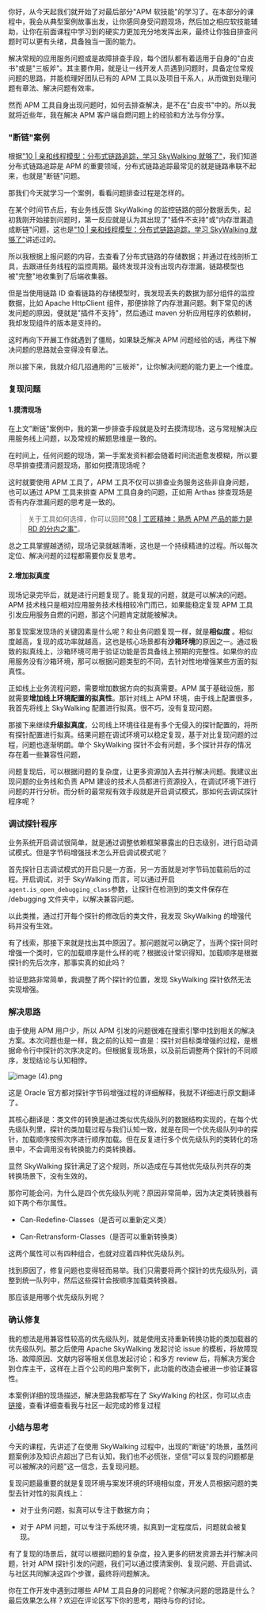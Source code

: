 你好，从今天起我们就开始了对最后部分"APM 软技能"的学习了。在本部分的课程中，我会从典型案例故事出发，让你感同身受问题现场，然后加之相应软技能辅助，让你在前面课程中学习到的硬实力更加充分地发挥出来，最终让你独自排查问题时可以更有头绪，具备独当一面的能力。

解决常规的应用服务问题或是故障排查手段，每个团队都有着适用于自身的"白皮书"或是"三板斧"。其主要作用，就是让一线开发人员遇到问题时，具备定位常规问题的思路，并能梳理好团队已有的 APM 工具以及项目干系人，从而做到处理问题有章法、解决问题有效率。

然而 APM 工具自身出现问题时，如何去排查解决，是不在"白皮书"中的。所以我就将近些年，我在解决 APM 客户端自燃问题上的经验和方法与你分享。

### "断链"案例

根据["10 \| 亲和线程模型：分布式链路追踪，学习 SkyWalking 就够了"](https://kaiwu.lagou.com/course/courseInfo.htm?courseId=729&sid=20-h5Url-0&lgec_type=website&lgec_sign=86228E00A960E2EB44DCA4027393428B&buyFrom=2&pageId=1pz4#/detail/pc?id=7059&fileGuid=xxQTRXtVcqtHK6j8)，我们知道分布式链路追踪是 APM 的重要领域，分布式链路追踪最常见的就是链路串联不起来，也就是"断链"问题。

那我们今天就学习一个案例，看看问题排查过程是怎样的。

在某个时间节点后，有业务线反馈 SkyWalking 的监控链路的部分数据丢失，起初我刚开始接到问题时，第一反应就是认为其出现了"插件不支持"或"内存泄漏造成断链"问题，这也是["10 \| 亲和线程模型：分布式链路追踪，学习 SkyWalking 就够了"](https://kaiwu.lagou.com/course/courseInfo.htm?courseId=729&sid=20-h5Url-0&lgec_type=website&lgec_sign=86228E00A960E2EB44DCA4027393428B&buyFrom=2&pageId=1pz4#/detail/pc?id=7059&fileGuid=xxQTRXtVcqtHK6j8)讲述过的。

所以我根据上报问题的内容，去查看了分布式链路的存储数据；并通过在线剖析工具，去跟进任务线程的监控周期。最终发现并没有出现内存泄漏，链路模型也被"完整"地收集到了后端收集器。

但是当使用链路 ID 查看链路的存储模型时，我发现丢失的数据为部分组件的监控数据，比如 Apache HttpClient 组件，那便排除了内存泄漏问题。剩下常见的诱发问题的原因，便就是"插件不支持"，然后通过 maven 分析应用程序的依赖树，我却发现组件的版本是支持的。

这时再向下开展工作就遇到了僵局，如果缺乏解决 APM 问题经验的话，再往下解决问题的思路就会变得没有章法。

所以接下来，我就介绍几招通用的"三板斧"，让你解决问题的能力更上一个维度。

### 复现问题

#### 1.摸清现场

在上文"断链"案例中，我的第一步排查手段就是及时去摸清现场，这与常规解决应用服务线上问题，以及常规的解题思维是一致的。

在时间上，任何问题的现场，第一手案发资料都会随着时间流逝愈发模糊，所以要尽早排查摸清问题现场，那如何摸清现场呢？

这时就要使用 APM 工具了，APM 工具不仅可以排查业务服务这些非自身问题，也可以通过 APM 工具来排查 APM 工具自身的问题，正如用 Arthas 排查现场是否有内存泄漏问题的思考是一致的。
> 关于工具如何选择，你可以回顾["08 \| 工匠精神：熟悉 APM 产品的能力是 RD 的分内之事"](https://kaiwu.lagou.com/course/courseInfo.htm?courseId=729&sid=20-h5Url-0&lgec_type=website&lgec_sign=86228E00A960E2EB44DCA4027393428B&buyFrom=2&pageId=1pz4#/detail/pc?id=7057&fileGuid=xxQTRXtVcqtHK6j8)。

总之工具掌握越透彻，现场记录就越清晰，这也是一个持续精进的过程。所以每次定位、解决问题的过程都需要你反复思考。

#### 2.增加拟真度

现场记录完毕后，就是进行问题复现了。能复现的问题，就是可以解决的问题。APM 技术栈只是相对应用服务技术栈相较冷门而已，如果能稳定复现 APM 工具引发应用服务自燃的问题，那这个问题肯定就能被解决。

那复现案发现场的关键因素是什么呢？和业务问题复现一样，就是**相似度** 。相似度越高，复现的成功率就越高，这也是核心场景都有**沙箱环境**的原因之一。通过极致的拟真线上，沙箱环境可用于验证功能是否具备线上预期的完整性。如果你的应用服务没有沙箱环境，那可以根据问题类型的不同，去针对性地增强某些方面的拟真性。

正如线上业务流程问题，需要增加数据方向的拟真需要。APM 属于基础设施，那就需要**增加线上环境配置的拟真性**。那针对线上 APM 环境，由于线上配置很多，我首先将线上 SkyWalking 配置进行拟真。很不巧，没有复现问题。

那接下来继续**升级拟真度**，公司线上环境往往是有多个无侵入的探针配置的，将所有探针配置进行拟真。结果问题在调试环境可以稳定复现，基于对比复现问题的过程，问题也逐渐明朗。单个 SkyWalking 探针不会有问题，多个探针并存的情况存在着一些兼容性问题，

问题复现后，可以根据问题的复杂度，让更多资源加入去并行解决问题。我建议出现问题的业务线和负责 APM 建设的技术人员都进行资源投入，在调试环境下进行问题的并行分析。而分析的最常规有效手段就是开启调试模式，那如何去调试探针程序呢？

### 调试探针程序

业务系统开启调试很简单，就是通过调整依赖框架暴露出的日志级别，进行启动调试模式。但是字节码增强技术怎么开启调试模式呢？

首先探针日志调试模式的开启只是一方面，另一方面就是对字节码加载前后的过程。开启调试，对于 SkyWalking 而言，可以通过开启`agent.is_open_debugging_class`参数，让探针在检测到的类文件保存在 /debugging 文件夹中，以解决兼容问题。

以此类推，通过打开每个探针的修改后的类文件，我发现 SkyWalking 的增强代码并没有生效。

有了线索，那接下来就是找出其中原因了。那问题就可以确定了，当两个探针同时增强一个类时，它的加载顺序是什么样的呢？根据设计常识得知，加载顺序是根据探针的先后次序，那事实真的如此吗？

验证思路非常简单，我调整了两个探针的位置，发现 SkyWalking 探针依然无法实现增强。

### 解决思路

由于使用 APM 用户少，所以 APM 引发的问题很难在搜索引擎中找到相关的解决方案。本次问题也是一样，我之前的认知一直是：探针对目标类增强的过程，是根据命令行中探针的次序决定的。但根据复现场景，以及前后调整两个探针的不同顺序，发现结论与认知相悖。

![image (4).png](https://s0.lgstatic.com/i/image6/M00/43/24/CioPOWC3WX2ASor1AAYfy_tXXuw483.png)

这是 Oracle 官方都对探针字节码增强过程的详细解释，我就不详细进行原文翻译了。

其核心翻译是：类文件的转换是通过类似优先级队列的数据结构实现的，在每个优先级队列里，探针的类加载过程与我们认知一致，就是在同一个优先级队列中的探针，加载顺序按照次序进行顺序加载。但在反复进行多个优先级队列的类转化的场景中，不会调用没有转换能力的类转换器。

显然 SkyWalking 探针满足了这个规则，所以造成在与其他优先级队列共存的类转换场景下，没有生效的。

那你可能会问，为什么是四个优先级队列呢？原因非常简单，因为决定类转换器有如下两个布尔属性。

* Can-Redefine-Classes（是否可以重新定义类）

* Can-Retransform-Classes（是否可以重新转换类）

这两个属性可以有四种组合，也就对应着四种优先级队列。

找到原因了，修复问题也变得轻而易举。我们只需要将两个探针的优先级队列，调整到统一队列中，然后这些探针会按顺序加载类转换器。

那应该是用哪个优先级队列呢？

### 确认修复

我的想法是用兼容性较高的优先级队列，就是使用支持重新转换功能的类加载器的优先级队列。那之后使用 Apache SkyWalking 发起讨论 issue 的模板，将故障现场、故障原因、文献内容等相关信息发起讨论；和多方 review 后，将解决方案合到仓库主干，这样在上百个公司的用户案例下，此功能的改造会被进一步验证兼容性。

本案例详细的现场描述，解决思路我都写在了 SkyWalking 的社区，你可以点击[链接](https://github.com/apache/skywalking/issues/3155?fileGuid=xxQTRXtVcqtHK6j8)，查看详细查看我与社区一起完成的修复过程

### 小结与思考

今天的课程，先讲述了在使用 SkyWalking 过程中，出现的"断链"的场景，虽然问题案例涉及知识点超出了已有认知，我们也不必慌张，坚信"可以复现的问题都是可以被解决的问题"这一信念，去复现问题。

复现问题最重要的就是复现环境与案发环境的环境相似度，开发人员根据问题的类型去针对性的拟真线上：

* 对于业务问题，拟真可以专注于数据方向；

* 对于 APM 问题，可以专注于系统环境，拟真到一定程度后，问题就会被复现。

有了复现的场景后，就可以根据问题的复杂度，投入更多的研发资源去并行解决问题，针对 APM 探针引发的问题，我们可以通过摸清案例、复现问题、开启调试、与社区共同解决这四个步骤，最终将问题解决。

你在工作开发中遇到过哪些 APM 工具自身的问题呢？你解决问题的思路是什么？最后效果怎么样？欢迎在评论区写下你的思考，期待与你的讨论。
